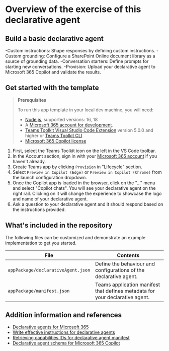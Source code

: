 # Overview of the exercise of this declarative agent 

## Build a basic declarative agent

-Custom instructions: Shape responses by defining custom instructions.
-Custom grounding: Configure a SharePoint Online document library as a source of grounding data.
-Conversation starters: Define prompts for starting new conversations.
-Provision: Upload your declarative agent to Microsoft 365 Copilot and validate the results.

## Get started with the template

> **Prerequisites**
>
> To run this app template in your local dev machine, you will need:
>
> - [Node.js](https://nodejs.org/), supported versions: 16, 18
> - A [Microsoft 365 account for development](https://docs.microsoft.com/microsoftteams/platform/toolkit/accounts).
> - [Teams Toolkit Visual Studio Code Extension](https://aka.ms/teams-toolkit) version 5.0.0 and higher or [Teams Toolkit CLI](https://aka.ms/teamsfx-toolkit-cli)
> - [Microsoft 365 Copilot license](https://learn.microsoft.com/microsoft-365-copilot/extensibility/prerequisites#prerequisites)

1. First, select the Teams Toolkit icon on the left in the VS Code toolbar.
2. In the Account section, sign in with your [Microsoft 365 account](https://docs.microsoft.com/microsoftteams/platform/toolkit/accounts) if you haven't already.
3. Create Teams app by clicking `Provision` in "Lifecycle" section.
4. Select `Preview in Copilot (Edge)` or `Preview in Copilot (Chrome)` from the launch configuration dropdown.
5. Once the Copilot app is loaded in the browser, click on the "…" menu and select "Copilot chats". You will see your declarative agent on the right rail. Clicking on it will change the experience to showcase the logo and name of your declarative agent.
6. Ask a question to your declarative agent and it should respond based on the instructions provided.

## What's included in the repository

The following files can be customized and demonstrate an example implementation to get you started.

| File                                 | Contents                                                                       |
| ------------------------------------ | ------------------------------------------------------------------------------ |
| `appPackage/declarativeAgent.json` | Define the behaviour and configurations of the declarative agent.            |
| `appPackage/manifest.json`           | Teams application manifest that defines metadata for your declarative agent. |

## Addition information and references

- [Declarative agents for Microsoft 365](https://aka.ms/teams-toolkit-declarative-agent)
- [Write effective instructions for declarative agents](https://learn.microsoft.com/en-us/microsoft-365-copilot/extensibility/declarative-agent-instructions)
- [Retrieving capabilities IDs for declarative agent manifest](https://learn.microsoft.com/en-us/microsoft-365-copilot/extensibility/declarative-agent-capabilities-ids?tabs=explorer#microsoft-graph-connectors)
- [Declarative agent schema for Microsoft 365 Copilot]( https://learn.microsoft.com/en-us/microsoft-365-copilot/extensibility/declarative-agent-manifest#onedrive-and-sharepoint-object)